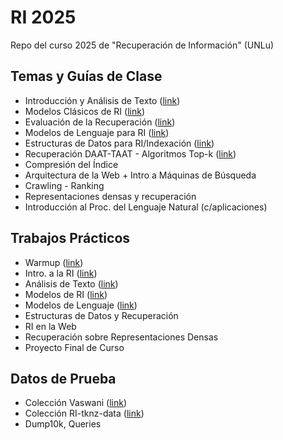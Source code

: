 # RI 2025
Repo del curso 2025 de "Recuperación de Información" (UNLu)

## Temas y Guías de Clase
- Introducción y Análisis de Texto ([link](https://docs.google.com/document/d/1SES7tYIFQf3QaqQncEG5IzsYdynzhV1jCxcnWTt0pN0/edit?tab=t.0))
- Modelos Clásicos de RI ([link](https://docs.google.com/document/d/1O4vjcLlax_draTQlAL4ZpNBU4li7ROCOJxBPtG6vnN0/edit?tab=t.0))
- Evaluación de la Recuperación ([link](https://docs.google.com/document/d/1F-668kQCobqNXFdnIBPUOgNtLEYM4jP4XLXrLaHH8Es/edit?tab=t.0))
- Modelos de Lenguaje para RI ([link](https://docs.google.com/document/d/1r3VFHHBF2YKi9OyXh9A0TH29W20HgieFoFkkOhTECS8/edit?tab=t.0))
- Estructuras de Datos para RI/Indexación ([link](https://docs.google.com/document/d/19_7ttgZcRpECVdZOnWlgxYLgIN87awAm3yd_SwHn878/edit?tab=t.0))
- Recuperación DAAT-TAAT - Algoritmos Top-k ([link](https://docs.google.com/document/d/1znwxic_l-65om2TdqFlRVz_ZeA1YQU0t3oC0Mpat6-Q/edit?tab=t.0))
- Compresión del Índice
- Arquitectura de la Web + Intro a Máquinas de Búsqueda
- Crawling - Ranking
- Representaciones densas y recuperación
- Introducción al Proc. del Lenguaje Natural (c/aplicaciones)
  
## Trabajos Prácticos
- Warmup ([link](https://docs.google.com/document/d/19Mpy26w4Y2f0tS-vlLRpyVrMGeVSO-PnsxBotxoiwJo/edit?tab=t.0))
- Intro. a la RI ([link](https://docs.google.com/document/d/1pU-hoPNmC-z0fyoN8jbSQ3pHd0ArQfxX4sQGdu7I0U0/edit?tab=t.0))
- Análisis de Texto ([link](https://docs.google.com/document/d/1bzO33WAt4n-Kz0x8nQdtiG-g9C8LitBs4MbZmPN9_S8/edit?usp=sharing))
- Modelos de RI ([link](https://docs.google.com/document/d/1FVAt2JsOovzilESMyye_oO2TVX0kUs_CqoSTPX4S55o/edit?tab=t.0))
- Modelos de Lenguaje ([link](https://docs.google.com/document/d/1vGSZwCxPtW1J97NCU-XrunVdyoeHm3bcqN6nl1gazkk/edit?tab=t.0))
- Estructuras de Datos y Recuperación
- RI en la Web
- Recuperación sobre Representaciones Densas
- Proyecto Final de Curso

## Datos de Prueba 
- Colección Vaswani ([link](https://github.com/tolosoft-academia/RI_2025/tree/main/data)) 
- Colección RI-tknz-data ([link](https://github.com/tolosoft-academia/RI_2025/tree/main/data))
- Dump10k, Queries

